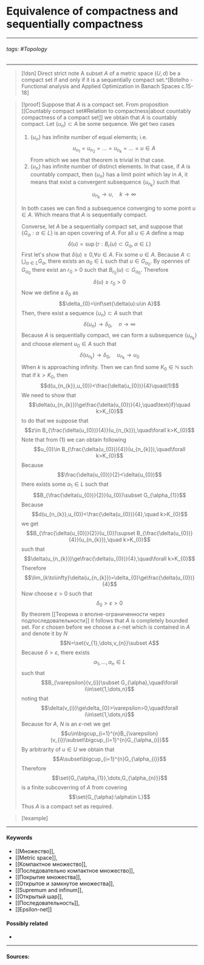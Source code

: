 # Equivalence of compactness and sequentially compactness
***
###### tags: #Topology 
***
>[!dsn] Direct strict note
>A subset $A$ of a metric space $(U,d)$ be a compact set if and only if it is a sequentially compact set.^[Botelho - Functional analysis and Applied Optimization in Banach Spaces с.15-18]

>[!proof]
>Suppose that $A$ is a compact set. From proposition [[Countably compact set#Relation to compactness|about countably compactness of a compact set]] we obtain that $A$ is countably compact. Let $\{u_{n}\}\subset A$ be some sequence. We get two cases 
>1. $\{u_{n}\}$ has infinite number of equal elements; i.e. $$u_{n_{1}}=u_{n_{2}}=\dots=u_{n_{k}}=\dots=u\in A$$ From which we see that theorem is trivial in that case.
>2. $\{u_{n}\}$ has infinite number of distinct elements. In that case, if $A$ is countably compact, then $\{u_{n}\}$ has a limit point which lay in $A$, it means that exist a convergent subsequence $\{u_{n_{k}}\}$ such that $$u_{n_{k}}\to u,\quad k\to\infty$$ 
>
>In both cases we can find a subsequence converging to some point $u\in A$. Which means that $A$ is sequentially compact.
>
>Converse, let $A$ be a sequentially compact set, and suppose that $\{G_{\alpha}:\alpha\in L\}$ is an open covering of $A$. For all $u\in A$ define a map $$\delta(u)=\sup\{r:B_{r}(u)\subset G_{\alpha},\alpha\in L\}$$ First let's show that $\delta(u)\ge0$,$\forall u\in A$. Fix some $u\in A$. Because $A\subset\bigcup_{\alpha\in L}G_{\alpha}$, there exists an $\alpha_{0}\in L$ such that $u\in G_{\alpha_{0}}$. By opennes of $G_{\alpha_{0}}$ there exist an $r_{0}>0$ such that $B_{r_{0}}(u)\subset G_{\alpha_{0}}$. Therefore $$\delta(u)\ge r_{0}>0$$ Now we define a $\delta_{0}$ as $$\delta_{0}=\inf\set{\delta(u):u\in A}$$ Then, there exist a sequence $\{u_{n}\}\subset A$ such that $$\delta(u_{n})\to\delta_{0},\quad n\to\infty$$ Because $A$ is sequentially compact, we can form a subsequence $\{u_{n_{k}}\}$ and choose element $u_{0}\in A$ such that $$\delta(u_{n_{k}})\to\delta_{0},\quad u_{n_{k}}\to u_{0}$$ When $k$ is approaching infinity. Then we can find some $K_{0}\in\mathbb{N}$ such that if $k>K_{0}$, then $$d(u_{n_{k}},u_{0})<\frac{\delta(u_{0})}{4}\quad(1)$$ We need to show that $$\delta(u_{n_{k}})\ge\frac{\delta(u_{0})}{4},\quad\text{if}\quad k>K_{0}$$ to do that we suppose that $$z\in B_{\frac{\delta(u_{0})}{4}}(u_{n_{k}}),\quad\forall k>K_{0}$$ Note that from $(1)$ we can obtain following $$u_{0}\in B_{\frac{\delta(u_{0})}{4}}(u_{n_{k}}),\quad\forall k>K_{0}$$ 
>Because $$\frac{\delta(u_{0})}{2}<\delta(u_{0})$$ there exists some $\alpha_{1}\in L$ such that $$B_{\frac{\delta(u_{0})}{2}}(u_{0})\subset G_{\alpha_{1}}$$
>Because $$d(u_{n_{k}},u_{0})<\frac{\delta(u_{0})}{4},\quad k>K_{0}$$ we get $$B_{\frac{\delta(u_{0})}{2}}(u_{0})\supset B_{\frac{\delta(u_{0})}{4}}(u_{n_{k}}),\quad k>K_{0}$$ such that $$\delta(u_{n_{k}})\ge\frac{\delta(u_{0})}{4},\quad\forall k>K_{0}$$
>Therefore $$\lim_{k\to\infty}\delta(u_{n_{k}})=\delta_{0}\ge\frac{\delta(u_{0})}{4}$$
>Now choose $\varepsilon>0$ such that $$\delta_{0}>\varepsilon>0$$
>By theorem [[Теорема о вполне-ограниченности через подпоследовательности]] it follows that $A$ is completely bounded set. For $\varepsilon$ chosen before we choose a $\varepsilon$-net which is contained in $A$ and denote it by $N$
>$$N=\set{v_{1},\dots,v_{n}}\subset A$$
>Because $\delta>\varepsilon$, there exists $$\alpha_{1},\dots,\alpha_{n}\in L$$ such that $$B_{\varepsilon}(v_{i})\subset G_{\alpha},\quad\forall i\in\set{1,\dots,n}$$ noting that $$\delta(v_{i})\ge\delta_{0}>\varepsilon>0,\quad\forall i\in\set{1,\dots,n}$$
>Because for $A$, $N$ is an $\varepsilon$-net we get $$u\in\bigcup_{i=1}^{n}B_{\varepsilon}(v_{i})\subset\bigcup_{i=1}^{n}G_{\alpha_{i}}$$
>By arbitrarity of $u\in U$ we obtain that $$A\subset\bigcup_{i=1}^{n}G_{\alpha_{i}}$$
>Therefore $$\set{G_{\alpha_{1}},\dots,G_{\alpha_{n}}}$$ is a finite subcoverring of $A$ from covering $$\set{G_{\alpha}:\alpha\in L}$$
>Thus $A$ is a compact set as required.

>[!example] 
>
***
#### Keywords
- [[Множество]],
- [[Metric space]],
- [[Компактное множество]],
- [[Последовательно компактное множество]],
- [[Покрытие множества]],
- [[Открытое и замкнутое множества]],
- [[Supremum and infinum]],
- [[Открытый шар]],
- [[Последовательность]],
- [[Epsilon-net]]
#### Possibly related
- 
***
#### Sources: